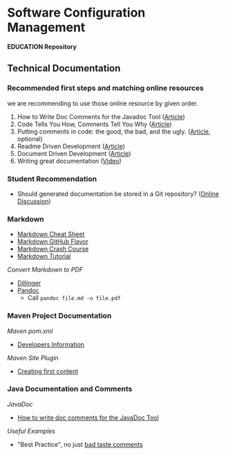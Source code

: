 # Software Configuration Management #

**EDUCATION Repository**

## Technical Documentation

### Recommended first steps and matching online resources

we are recommending to use those online resource by given order.
1. How to Write Doc Comments for the Javadoc Tool ([Article](https://www.oracle.com/technetwork/java/javase/documentation/index-137868.html))
2. Code Tells You How, Comments Tell You Why ([Article](https://blog.codinghorror.com/code-tells-you-how-comments-tell-you-why/))
3. Putting comments in code: the good, the bad, and the ugly. ([Article](https://www.freecodecamp.org/news/code-comments-the-good-the-bad-and-the-ugly-be9cc65fbf83/), optional)
4. Readme Driven Development ([Article](https://tom.preston-werner.com/2010/08/23/readme-driven-development.html))
5. Document Driven Development ([Article](https://gist.github.com/zsup/9434452))
6. Writing great documentation ([Video](https://www.youtube.com/watch?v=z3fRu9pkuXE))

### Student Recommendation

- Should generated documentation be stored in a Git repository? ([Online Discussion](https://softwareengineering.stackexchange.com/questions/391804/should-generated-documentation-be-stored-in-a-git-repository))

### Markdown

- [Markdown Cheat Sheet](https://www.markdownguide.org/cheat-sheet "Markdown Cheat Sheet")
- [Markdown GitHub Flavor](https://github.github.com/gfm/)
- [Markdown Crash Course](https://www.youtube.com/watch?v=HUBNt18RFbo)
- [Markdown Tutorial](https://www.youtube.com/watch?v=6A5EpqqDOdk)

*Convert Markdown to PDF*
- [Dillinger](https://dillinger.io)
- [Pandoc](https://pandoc.org)
  - Call `pandoc file.md -o file.pdf`

### Maven Project Documentation
*Maven pom.xml*

- [Developers Information](https://maven.apache.org/pom.html#Developers "Developers Example")

*Maven Site Plugin*

- [Creating first content](https://maven.apache.org/plugins/maven-site-plugin/examples/creating-content.html "Creating Content Example")


### Java Documentation and Comments
*JavaDoc*

- [How to write doc comments for the JavaDoc Tool](https://www.oracle.com/technetwork/java/javase/documentation/index-137868.html "Good Article to get in contact with first advice to write JavaDoc")

*Useful Examples*

- "Best Practice", no just [bad taste comments](https://loudprogrammer.net/best-comments-in-source-code-i-ever-encountered/)
